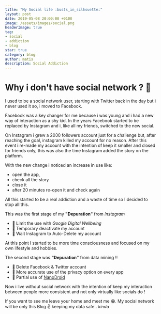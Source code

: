```yaml
---
title: "My Social life :busts_in_silhouette:"
layout: post
date: 2019-05-08 20:00:00 +0100
image: /assets/images/social.png
headerImage: true
tag:
- social
- addiction
- blog
star: true
category: blog
author: matis
description: Social Addiction
---
```

# Why i don't have social network ? 🤔
I used to be a social network user, starting with Twitter back in the day but i never used it so, i moved to Facebook.

Facebook was a key changer for me because i was young and i had a new way of interaction as a shy kid.
In the years Facebook started to be replaced by Instagram and i, like all my friends, switched to the new social.

On Instagram i grew a 2000 followers account just for a challenge but, after reaching the goal, instagram killed my account for no reason.
After this event i re-made my account with the intention of keep it smaller and closed for friends only, this was also the time Instagram added the story on the platform.

With the new change i noticed an increase in use like:
- open the app,
- check all the story
- close it
- after 20 minutes re-open it and check again

All this started to be a real addiction and a waste of time so I decided to stop all this.

This was the first stage of my __"Depuration"__ from _Instagram_
- 🥉 Limit the use with _Google Digital Wellbeing_
- 🥈 Temporary deactivate my account 
- 🥇 Wait Instagram to Auto-Delete my account

At this point I started to be more time consciousness and focused on my own lifestyle and hobbies.

The second stage was __"Depuration"__ from data mining !!
- 🥉 Delete Facebook & Twitter account 
- 🥈 More accurate use of the privacy option on every app 
- 🥇 Partial use of [NanoDroid](https://github.com/Nanolx/NanoDroid)

Now i live without social network with the intention of keep my interaction between people more consistent and not only virtually like socials do !

If you want to see me leave your home and meet me 😁.
My social network will be only this Blog ✌️ keeping my data safe.. _kinda_


